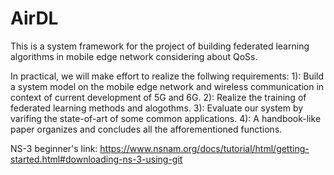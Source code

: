 # AirDL
This is a system framework for the project of building federated learning algorithms in mobile edge network considering about QoSs.

In practical, we will make effort to realize the follwing requirements:
  1): Build a system model on the mobile edge network and wireless communication in context of current development of 5G and 6G.
  2): Realize the training of federated learning methods and alogothms.
  3): Evaluate our system by varifing the state-of-art of some common applications.
  4): A handbook-like paper organizes and concludes all the afforementioned functions.
  
NS-3 beginner's link: https://www.nsnam.org/docs/tutorial/html/getting-started.html#downloading-ns-3-using-git
